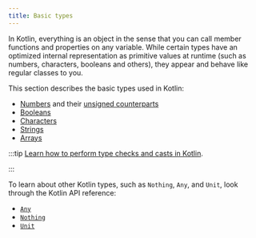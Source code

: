 ```yaml
---
title: Basic types
---
```



In Kotlin, everything is an object in the sense that you can call member functions and properties on any variable.
While certain types have an optimized internal representation as primitive values at runtime (such as numbers, characters, booleans and others),
they appear and behave like regular classes to you.

This section describes the basic types used in Kotlin:

* [Numbers](numbers.md) and their [unsigned counterparts](unsigned-integer-types.md)
* [Booleans](booleans.md)
* [Characters](characters.md)
* [Strings](strings.md)
* [Arrays](arrays.md)

:::tip
[Learn how to perform type checks and casts in Kotlin](typecasts.md).

:::


To learn about other Kotlin types, such as `Nothing`, `Any`, and `Unit`, look through the Kotlin API reference:

* [`Any`](https://kotlinlang.org/api/latest/jvm/stdlib/kotlin/-any/)
* [`Nothing`](https://kotlinlang.org/api/latest/jvm/stdlib/kotlin/-nothing.html)
* [`Unit`](https://kotlinlang.org/api/latest/jvm/stdlib/kotlin/-unit/)